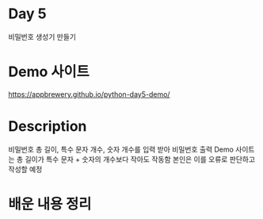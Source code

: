 # Day 5
비밀번호 생성기 만들기

# Demo 사이트
https://appbrewery.github.io/python-day5-demo/

# Description
비밀번호 총 길이, 특수 문자 개수, 숫자 개수를 입력 받아 비밀번호 출력
Demo 사이트는 총 길이가 특수 문자 + 숫자의 개수보다 작아도 작동함
본인은 이를 오류로 판단하고 작성할 예정

# 배운 내용 정리